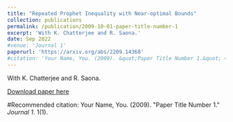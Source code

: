 ```yaml
---
title: "Repeated Prophet Inequality with Near-optimal Bounds"
collection: publications
permalink: /publication/2009-10-01-paper-title-number-1
excerpt: 'With K. Chatterjee and R. Saona.'
date: Sep 2022
#venue: 'Journal 1'
paperurl: 'https://arxiv.org/abs/2209.14368'
#citation: 'Your Name, You. (2009). &quot;Paper Title Number 1.&quot; <i>Journal 1</i>. 1(1).'
---
```

With K. Chatterjee and R. Saona.

[Download paper here](https://arxiv.org/abs/2209.14368)

#Recommended citation: Your Name, You. (2009). "Paper Title Number 1." <i>Journal 1</i>. 1(1).
